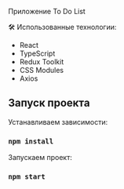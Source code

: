 Приложение To Do List

🛠 Использованные технологии:

- React
- TypeScript
- Redux Toolkit
- CSS Modules
- Axios

## Запуск проекта

Устанавливаем зависимости:

### `npm install`

Запускаем проект:

### `npm start`

